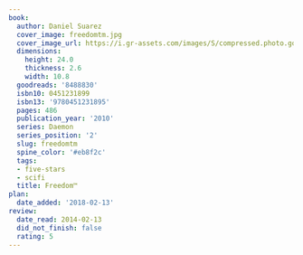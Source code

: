 ```yaml
---
book:
  author: Daniel Suarez
  cover_image: freedomtm.jpg
  cover_image_url: https://i.gr-assets.com/images/S/compressed.photo.goodreads.com/books/1311704142l/8488830._SY160_.jpg
  dimensions:
    height: 24.0
    thickness: 2.6
    width: 10.8
  goodreads: '8488830'
  isbn10: 0451231899
  isbn13: '9780451231895'
  pages: 486
  publication_year: '2010'
  series: Daemon
  series_position: '2'
  slug: freedomtm
  spine_color: '#eb8f2c'
  tags:
  - five-stars
  - scifi
  title: Freedom™
plan:
  date_added: '2018-02-13'
review:
  date_read: 2014-02-13
  did_not_finish: false
  rating: 5
---
```

